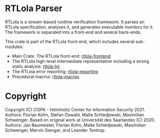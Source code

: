 # RTLola Parser

RTLola is a stream-based runtime verification framework.  It parses an RTLola specification, analyses it, and generates executable monitors for it.
The framework is separated into a front-end and several back-ends.

This crate is part of the RTLola front-end, which includes several sub-modules:
* Main Crate: The RTLola front-end: [rtlola-frontend](crates.io/crates/rtlola-frontend) 
* The RTLola high-level intermediate representation including a strong static analysis: [rtlola-hir](crates.io/crates/rtlola-hir)
* The RTLola error reporting: [rtlola-reporting](crates.io/crates/rtlola-reporting)
* Procedural macros: [rtlola-macros](crates.io/crates/rtlola-macros)

# Copyright

Copyright (C) CISPA - Helmholtz Center for Information Security 2021.  Authors: Florian Kohn, Stefan Oswald, Malte Schledjewski, Maximilian Schwenger.
Based on original work at Universität des Saarlandes (C) 2020.  Authors: Jan Baumeister, Florian Kohn, Malte Schledjewski, Maximilian Schwenger, Marvin Stenger, and Leander Tentrup.


